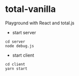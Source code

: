# total-vanilla
Playground with React and total.js

- start server
```
cd server
node debug.js
```

- start client
```
cd client
yarn start
```
